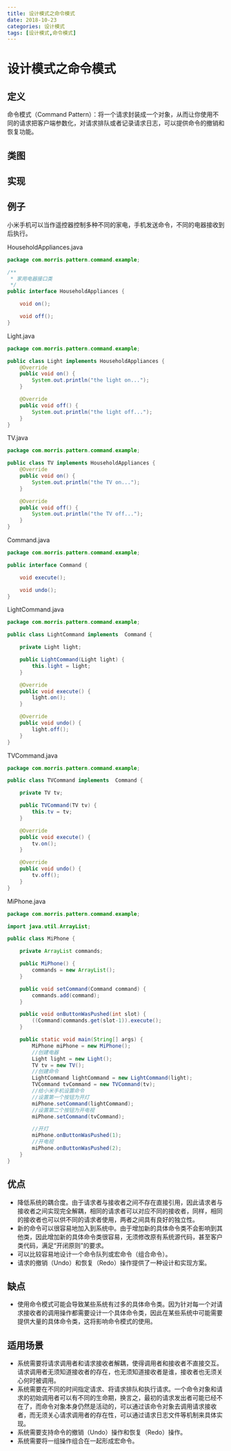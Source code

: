 ```yaml
---
title: 设计模式之命令模式
date: 2018-10-23
categories: 设计模式
tags: [设计模式,命令模式]
---
```


# 设计模式之命令模式

## 定义
命令模式（Command Pattern）：将一个请求封装成一个对象，从而让你使用不同的请求把客户端参数化，对请求排队或者记录请求日志，可以提供命令的撤销和恢复功能。

## 类图

## 实现

## 例子
小米手机可以当作遥控器控制多种不同的家电，手机发送命令，不同的电器接收到后执行。

HouseholdAppliances.java
```java
package com.morris.pattern.command.example;

/**
 * 家用电器接口类
 */
public interface HouseholdAppliances {

    void on();

    void off();
}
```
Light.java
```java
package com.morris.pattern.command.example;

public class Light implements HouseholdAppliances {
    @Override
    public void on() {
        System.out.println("the light on...");
    }

    @Override
    public void off() {
        System.out.println("the light off...");
    }
}
```
TV.java
```java
package com.morris.pattern.command.example;

public class TV implements HouseholdAppliances {
    @Override
    public void on() {
        System.out.println("the TV on...");
    }

    @Override
    public void off() {
        System.out.println("the TV off...");
    }
}
```
Command.java
```java
package com.morris.pattern.command.example;

public interface Command {

    void execute();

    void undo();
}
```
LightCommand.java
```java
package com.morris.pattern.command.example;

public class LightCommand implements  Command {

    private Light light;

    public LightCommand(Light light) {
        this.light = light;
    }

    @Override
    public void execute() {
        light.on();
    }

    @Override
    public void undo() {
        light.off();
    }
}
```
TVCommand.java
```java
package com.morris.pattern.command.example;

public class TVCommand implements  Command {

    private TV tv;

    public TVCommand(TV tv) {
        this.tv = tv;
    }

    @Override
    public void execute() {
        tv.on();
    }

    @Override
    public void undo() {
        tv.off();
    }
}
```
MiPhone.java
```java
package com.morris.pattern.command.example;

import java.util.ArrayList;

public class MiPhone {

    private ArrayList commands;

    public MiPhone() {
        commands = new ArrayList();
    }

    public void setCommand(Command command) {
        commands.add(command);
    }

    public void onButtonWasPushed(int slot) {
        ((Command)commands.get(slot-1)).execute();
    }

    public static void main(String[] args) {
        MiPhone miPhone = new MiPhone();
        //创建电器
        Light light = new Light();
        TV tv = new TV();
        //创建命令
        LightCommand lightCommand = new LightCommand(light);
        TVCommand tvCommand = new TVCommand(tv);
        //给小米手机设置命令
        //设置第一个按钮为开灯
        miPhone.setCommand(lightCommand);
        //设置第二个按钮为开电视
        miPhone.setCommand(tvCommand);

        //开灯
        miPhone.onButtonWasPushed(1);
        //开电视
        miPhone.onButtonWasPushed(2);
    }
}
```

## 优点
- 降低系统的耦合度。由于请求者与接收者之间不存在直接引用，因此请求者与接收者之间实现完全解耦，相同的请求者可以对应不同的接收者，同样，相同的接收者也可以供不同的请求者使用，两者之间具有良好的独立性。
- 新的命令可以很容易地加入到系统中。由于增加新的具体命令类不会影响到其他类，因此增加新的具体命令类很容易，无须修改原有系统源代码，甚至客户类代码，满足“开闭原则”的要求。
- 可以比较容易地设计一个命令队列或宏命令（组合命令）。
- 请求的撤销（Undo）和恢复（Redo）操作提供了一种设计和实现方案。

## 缺点
- 使用命令模式可能会导致某些系统有过多的具体命令类。因为针对每一个对请求接收者的调用操作都需要设计一个具体命令类，因此在某些系统中可能需要提供大量的具体命令类，这将影响命令模式的使用。

## 适用场景
- 系统需要将请求调用者和请求接收者解耦，使得调用者和接收者不直接交互。请求调用者无须知道接收者的存在，也无须知道接收者是谁，接收者也无须关心何时被调用。
- 系统需要在不同的时间指定请求、将请求排队和执行请求。一个命令对象和请求的初始调用者可以有不同的生命期，换言之，最初的请求发出者可能已经不在了，而命令对象本身仍然是活动的，可以通过该命令对象去调用请求接收者，而无须关心请求调用者的存在性，可以通过请求日志文件等机制来具体实现。
- 系统需要支持命令的撤销（Undo）操作和恢复（Redo）操作。
- 系统需要将一组操作组合在一起形成宏命令。